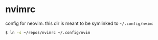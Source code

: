 # nvimrc

config for neovim.
this dir is meant to be symlinked to `~/.config/nvim`:

```sh
$ ln -s ~/repos/nvimrc ~/.config/nvim
```
